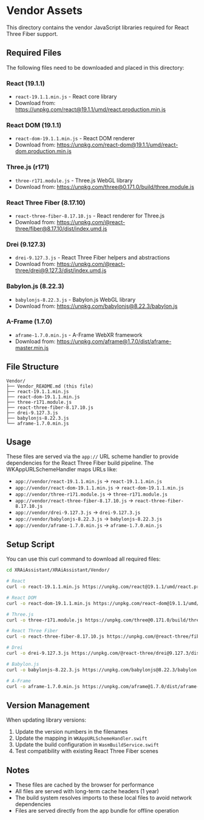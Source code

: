 # Vendor Assets

This directory contains the vendor JavaScript libraries required for React Three Fiber support.

## Required Files

The following files need to be downloaded and placed in this directory:

### React (19.1.1)
- `react-19.1.1.min.js` - React core library
- Download from: https://unpkg.com/react@19.1.1/umd/react.production.min.js

### React DOM (19.1.1)  
- `react-dom-19.1.1.min.js` - React DOM renderer
- Download from: https://unpkg.com/react-dom@19.1.1/umd/react-dom.production.min.js

### Three.js (r171)
- `three-r171.module.js` - Three.js WebGL library
- Download from: https://unpkg.com/three@0.171.0/build/three.module.js

### React Three Fiber (8.17.10)
- `react-three-fiber-8.17.10.js` - React renderer for Three.js
- Download from: https://unpkg.com/@react-three/fiber@8.17.10/dist/index.umd.js

### Drei (9.127.3)
- `drei-9.127.3.js` - React Three Fiber helpers and abstractions
- Download from: https://unpkg.com/@react-three/drei@9.127.3/dist/index.umd.js

### Babylon.js (8.22.3)
- `babylonjs-8.22.3.js` - Babylon.js WebGL library
- Download from: https://unpkg.com/babylonjs@8.22.3/babylon.js

### A-Frame (1.7.0)
- `aframe-1.7.0.min.js` - A-Frame WebXR framework
- Download from: https://unpkg.com/aframe@1.7.0/dist/aframe-master.min.js

## File Structure

```
Vendor/
├── Vendor_README.md (this file)
├── react-19.1.1.min.js
├── react-dom-19.1.1.min.js
├── three-r171.module.js
├── react-three-fiber-8.17.10.js
├── drei-9.127.3.js
├── babylonjs-8.22.3.js
└── aframe-1.7.0.min.js
```

## Usage

These files are served via the `app://` URL scheme handler to provide dependencies for the React Three Fiber build pipeline. The WKAppURLSchemeHandler maps URLs like:

- `app://vendor/react-19.1.1.min.js` → `react-19.1.1.min.js`
- `app://vendor/react-dom-19.1.1.min.js` → `react-dom-19.1.1.min.js`
- `app://vendor/three-r171.module.js` → `three-r171.module.js`
- `app://vendor/react-three-fiber-8.17.10.js` → `react-three-fiber-8.17.10.js`
- `app://vendor/drei-9.127.3.js` → `drei-9.127.3.js`
- `app://vendor/babylonjs-8.22.3.js` → `babylonjs-8.22.3.js`
- `app://vendor/aframe-1.7.0.min.js` → `aframe-1.7.0.min.js`

## Setup Script

You can use this curl command to download all required files:

```bash
cd XRAiAssistant/XRAiAssistant/Vendor/

# React
curl -o react-19.1.1.min.js https://unpkg.com/react@19.1.1/umd/react.production.min.js

# React DOM
curl -o react-dom-19.1.1.min.js https://unpkg.com/react-dom@19.1.1/umd/react-dom.production.min.js

# Three.js
curl -o three-r171.module.js https://unpkg.com/three@0.171.0/build/three.module.js

# React Three Fiber
curl -o react-three-fiber-8.17.10.js https://unpkg.com/@react-three/fiber@8.17.10/dist/index.umd.js

# Drei
curl -o drei-9.127.3.js https://unpkg.com/@react-three/drei@9.127.3/dist/index.umd.js

# Babylon.js
curl -o babylonjs-8.22.3.js https://unpkg.com/babylonjs@8.22.3/babylon.js

# A-Frame
curl -o aframe-1.7.0.min.js https://unpkg.com/aframe@1.7.0/dist/aframe-master.min.js
```

## Version Management

When updating library versions:

1. Update the version numbers in the filenames
2. Update the mapping in `WKAppURLSchemeHandler.swift`
3. Update the build configuration in `WasmBuildService.swift`
4. Test compatibility with existing React Three Fiber scenes

## Notes

- These files are cached by the browser for performance
- All files are served with long-term cache headers (1 year)
- The build system resolves imports to these local files to avoid network dependencies
- Files are served directly from the app bundle for offline operation